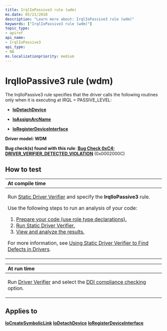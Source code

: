 ```yaml
---
title: IrqlIoPassive3 rule (wdm)
ms.date: 05/21/2018
description: "Learn more about: IrqlIoPassive3 rule (wdm)"
keywords: ["IrqlIoPassive3 rule (wdm)"]
topic_type:
- apiref
api_name:
- IrqlIoPassive3
api_type:
- NA
ms.localizationpriority: medium
---
```


# IrqlIoPassive3 rule (wdm)


The IrqlIoPassive3 rule specifies that the driver calls the following routines only when it is executing at IRQL = PASSIVE\_LEVEL:

-   [**IoDetachDevice**](/windows-hardware/drivers/ddi/wdm/nf-wdm-iodetachdevice)

-   [**IoAssignArcName**](/windows-hardware/drivers/ddi/ntddk/nf-ntddk-ioassignarcname)

-   [**IoRegisterDeviceInterface**](/windows-hardware/drivers/ddi/wdm/nf-wdm-ioregisterdeviceinterface)

**Driver model: WDM**

**Bug check(s) found with this rule**: [**Bug Check 0xC4: DRIVER\_VERIFIER\_DETECTED\_VIOLATION**](../debugger/bug-check-0xc4--driver-verifier-detected-violation.md) (0x0002000C)


How to test
-----------

<table>
<colgroup>
<col width="100%" />
</colgroup>
<thead>
<tr class="header">
<th align="left">At compile time</th>
</tr>
</thead>
<tbody>
<tr class="odd">
<td align="left"><p>Run <a href="/windows-hardware/drivers/devtest/static-driver-verifier" data-raw-source="[Static Driver Verifier](./static-driver-verifier.md)">Static Driver Verifier</a> and specify the <strong>IrqlIoPassive3</strong> rule.</p>
Use the following steps to run an analysis of your code:
<ol>
<li><a href="/windows-hardware/drivers/devtest/using-static-driver-verifier-to-find-defects-in-drivers#preparing-your-source-code" data-raw-source="[Prepare your code (use role type declarations).](./using-static-driver-verifier-to-find-defects-in-drivers.md#preparing-your-source-code)">Prepare your code (use role type declarations).</a></li>
<li><a href="/windows-hardware/drivers/devtest/using-static-driver-verifier-to-find-defects-in-drivers#running-static-driver-verifier" data-raw-source="[Run Static Driver Verifier.](./using-static-driver-verifier-to-find-defects-in-drivers.md#running-static-driver-verifier)">Run Static Driver Verifier.</a></li>
<li><a href="/windows-hardware/drivers/devtest/using-static-driver-verifier-to-find-defects-in-drivers#viewing-and-analyzing-the-results" data-raw-source="[View and analyze the results.](./using-static-driver-verifier-to-find-defects-in-drivers.md#viewing-and-analyzing-the-results)">View and analyze the results.</a></li>
</ol>
<p>For more information, see <a href="/windows-hardware/drivers/devtest/using-static-driver-verifier-to-find-defects-in-drivers" data-raw-source="[Using Static Driver Verifier to Find Defects in Drivers](./using-static-driver-verifier-to-find-defects-in-drivers.md)">Using Static Driver Verifier to Find Defects in Drivers</a>.</p></td>
</tr>
</tbody>
</table>

<table>
<colgroup>
<col width="100%" />
</colgroup>
<thead>
<tr class="header">
<th align="left">At run time</th>
</tr>
</thead>
<tbody>
<tr class="odd">
<td align="left"><p>Run <a href="/windows-hardware/drivers/devtest/driver-verifier" data-raw-source="[Driver Verifier](./driver-verifier.md)">Driver Verifier</a> and select the <a href="/windows-hardware/drivers/devtest/ddi-compliance-checking" data-raw-source="[DDI compliance checking](./ddi-compliance-checking.md)">DDI compliance checking</a> option.</p></td>
</tr>
</tbody>
</table>

 

Applies to
----------

[**IoCreateSymbolicLink**](/windows-hardware/drivers/ddi/wdm/nf-wdm-iocreatesymboliclink)
[**IoDetachDevice**](/windows-hardware/drivers/ddi/wdm/nf-wdm-iodetachdevice)
[**IoRegisterDeviceInterface**](/windows-hardware/drivers/ddi/wdm/nf-wdm-ioregisterdeviceinterface)
